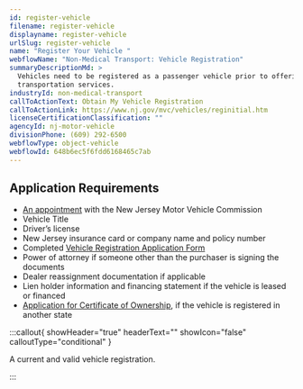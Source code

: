 ```yaml
---
id: register-vehicle
filename: register-vehicle
displayname: register-vehicle
urlSlug: register-vehicle
name: "Register Your Vehicle "
webflowName: "Non-Medical Transport: Vehicle Registration"
summaryDescriptionMd: >
  Vehicles need to be registered as a passenger vehicle prior to offering
  transportation services.
industryId: non-medical-transport
callToActionText: Obtain My Vehicle Registration
callToActionLink: https://www.nj.gov/mvc/vehicles/reginitial.htm
licenseCertificationClassification: ""
agencyId: nj-motor-vehicle
divisionPhone: (609) 292-6500
webflowType: object-vehicle
webflowId: 648b6ec5f6fdd6168465c7ab
---
```

## Application Requirements

* [An appointment](https://telegov.njportal.com/njmvc/AppointmentWizard) with the New Jersey Motor Vehicle Commission
* Vehicle Title
* Driver’s license
* New Jersey insurance card or company name and policy number
* Completed [Vehicle Registration Application Form](https://www.nj.gov/mvc/pdf/vehicles/BA-49.pdf)
* Power of attorney if someone other than the purchaser is signing the documents
* Dealer reassignment documentation if applicable
* Lien holder information and financing statement if the vehicle is leased or financed
* [Application for Certificate of Ownership](https://www.state.nj.us/mvc/pdf/vehicles/luxtaxapp.pdf), if the vehicle is registered in another state

:::callout{ showHeader="true" headerText="" showIcon="false" calloutType="conditional" }

A current and valid vehicle registration.

:::